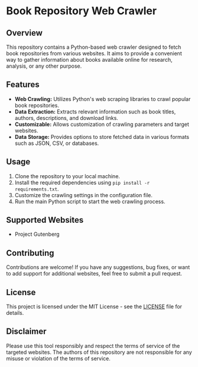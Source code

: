 # Book Repository Web Crawler

## Overview
This repository contains a Python-based web crawler designed to fetch book repositories from various websites. It aims to provide a convenient way to gather information about books available online for research, analysis, or any other purpose.

## Features
- **Web Crawling:** Utilizes Python's web scraping libraries to crawl popular book repositories.
- **Data Extraction:** Extracts relevant information such as book titles, authors, descriptions, and download links.
- **Customizable:** Allows customization of crawling parameters and target websites.
- **Data Storage:** Provides options to store fetched data in various formats such as JSON, CSV, or databases.

## Usage
1. Clone the repository to your local machine.
2. Install the required dependencies using `pip install -r requirements.txt`.
3. Customize the crawling settings in the configuration file.
4. Run the main Python script to start the web crawling process.

## Supported Websites
- Project Gutenberg


## Contributing
Contributions are welcome! If you have any suggestions, bug fixes, or want to add support for additional websites, feel free to submit a pull request.

## License
This project is licensed under the MIT License - see the [LICENSE](LICENSE) file for details.

## Disclaimer
Please use this tool responsibly and respect the terms of service of the targeted websites. The authors of this repository are not responsible for any misuse or violation of the terms of service.
